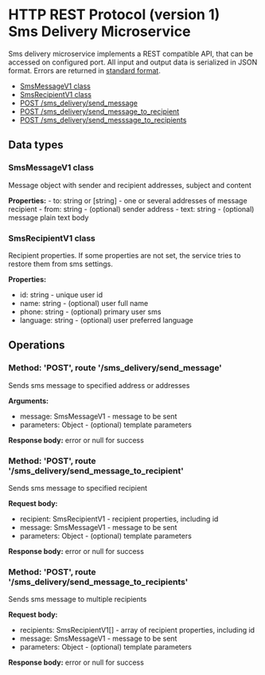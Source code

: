 # HTTP REST Protocol (version 1) <br/> Sms Delivery Microservice

Sms delivery microservice implements a REST compatible API, that can be accessed on configured port.
All input and output data is serialized in JSON format. Errors are returned in [standard format]().

* [SmsMessageV1 class](#class1)
* [SmsRecipientV1 class](#class2)
* [POST /sms_delivery/send_message](#operation1)
* [POST /sms_delivery/send_message_to_recipient](#operation2)
* [POST /sms_delivery/send_messsage_to_recipients](#operation3)

## Data types

### <a name="class1"></a> SmsMessageV1 class

Message object with sender and recipient addresses, subject and content

**Properties:**
    - to: string or [string] - one or several addresses of message recipient
    - from: string - (optional) sender address
    - text: string - (optional) message plain text body 

### <a name="class2"></a> SmsRecipientV1 class

Recipient properties. If some properties are not set, the service
tries to restore them from sms settings.

**Properties:**
- id: string - unique user id
- name: string - (optional) user full name
- phone: string - (optional) primary user sms
- language: string - (optional) user preferred language

## Operations

### <a name="operation1"></a> Method: 'POST', route '/sms\_delivery/send\_message'

Sends sms message to specified address or addresses

**Arguments:** 
- message: SmsMessageV1 - message to be sent
- parameters: Object - (optional) template parameters

**Response body:**
error or null for success

### <a name="operation2"></a> Method: 'POST', route '/sms\_delivery/send\_message\_to_recipient'

Sends sms message to specified recipient

**Request body:** 
- recipient: SmsRecipientV1 - recipient properties, including id
- message: SmsMessageV1 - message to be sent
- parameters: Object - (optional) template parameters

**Response body:**
error or null for success

### <a name="operation3"></a> Method: 'POST', route '/sms\_delivery/send\_message\_to_recipients'

Sends sms message to multiple recipients

**Request body:** 
- recipients: SmsRecipientV1[] - array of recipient properties, including id
- message: SmsMessageV1 - message to be sent
- parameters: Object - (optional) template parameters

**Response body:**
error or null for success
